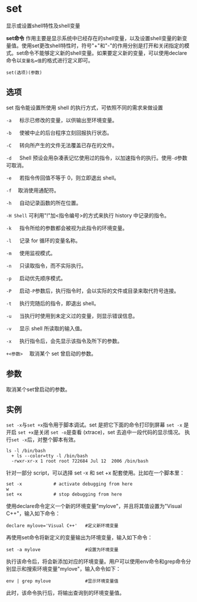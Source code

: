 # set

显示或设置shell特性及shell变量


**set命令** 作用主要是显示系统中已经存在的shell变量，以及设置shell变量的新变量值。使用set更改shell特性时，符号"+"和"-"的作用分别是打开和关闭指定的模式。set命令不能够定义新的shell变量。如果要定义新的变量，可以使用declare命令以`变量名=值`的格式进行定义即可。




```
set(选项)(参数)
```

## 选项

set 指令能设置所使用 shell 的执行方式，可依照不同的需求来做设置

`-a` 　
标示已修改的变量，以供输出至环境变量。

`-b` 　
使被中止的后台程序立刻回报执行状态。

`-C` 　
转向所产生的文件无法覆盖已存在的文件。

`-d` 　
Shell 预设会用杂凑表记忆使用过的指令，以加速指令的执行。使用`-d`参数可取消。

`-e` 　
若指令传回值不等于 0，则立即退出 shell。

`-f`　
取消使用通配符。

`-h` 　
自动记录函数的所在位置。

`-H Shell`
可利用"!"加<指令编号>的方式来执行 history 中记录的指令。

`-k` 　
指令所给的参数都会被视为此指令的环境变量。

`-l` 　
记录 for 循环的变量名称。

`-m` 　
使用监视模式。

`-n` 　
只读取指令，而不实际执行。

`-p` 　
启动优先顺序模式。

`-P` 　
启动`-P`参数后，执行指令时，会以实际的文件或目录来取代符号连接。

`-t` 　
执行完随后的指令，即退出 shell。

`-u` 　
当执行时使用到未定义过的变量，则显示错误信息。

`-v` 　
显示 shell 所读取的输入值。

`-x` 　
执行指令后，会先显示该指令及所下的参数。

`+<参数>`　
取消某个 set 曾启动的参数。


##  参数

取消某个set曾启动的参数。

##  实例

`set -x`与`set +x`指令用于脚本调试。set 是把它下面的命令打印到屏幕
`set -x` 是开启 `set +x`是关闭 `set -o`是查看 (xtrace)，set 去追中一段代码的显示情况。
执行`set -x`后，对整个脚本有效。

```
ls -l /bin/bash
  + ls --color=tty -l /bin/bash
  -rwxr-xr-x 1 root root 722684 Jul 12  2006 /bin/bash
```

针对一部分 script，可以选择 set -x 和 set +x 配套使用。比如在一个脚本里：

```
set -x            # activate debugging from here
w
set +x            # stop debugging from here
```


使用declare命令定义一个新的环境变量"mylove"，并且将其值设置为"Visual C++"，输入如下命令：

```
declare mylove='Visual C++'   #定义新环境变量
```

再使用set命令将新定义的变量输出为环境变量，输入如下命令：

```
set -a mylove                 #设置为环境变量
```

执行该命令后，将会新添加对应的环境变量。用户可以使用env命令和grep命令分别显示和搜索环境变量"mylove"，输入命令如下：

```
env | grep mylove             #显示环境变量值
```

此时，该命令执行后，将输出查询到的环境变量值。


